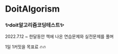 # DoitAlgorism

<h3>✨doit알고리즘코딩테스트✨</h3>
<p>
2022.7.12 ~
한달동안 책에 나온 연습문제와 실전문제를 풀며
</p>
<p>
1일 1커밋을 목표료 🔥🔥
</p>
